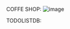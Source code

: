 COFFE SHOP:
![image](https://user-images.githubusercontent.com/115897973/231537829-99e85c0d-dddf-410e-8a59-83d62f284f50.png)

TODOLISTDB:

